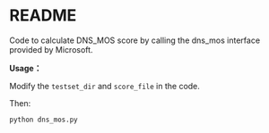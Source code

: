 # README

Code to calculate DNS_MOS score by calling the dns_mos interface provided by Microsoft.



**Usage：**

Modify the `testset_dir` and `score_file` in the code.

Then:

```shell
python dns_mos.py
```


